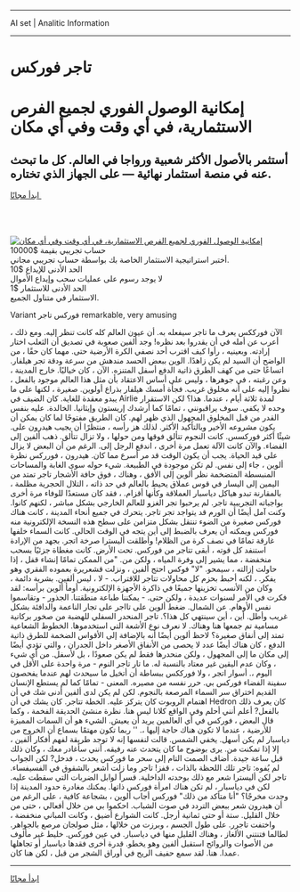 <hr>AI set | Analitic Information
<hr>
<h1>تاجر فوركس</h1>
<link rel="stylesheet" href="//binary-option.github.io/strategy/css/template.cta.html.min.css">

<div class="header">
    <div class="wrap">
        <div class="welcome">
            <div class="title__wrap rtl-direction"><h1 class="welcome__title rtl-direction">إمكانية الوصول الفوري لجميع
                الفرص الاستثمارية، في أي وقت وفي أي مكان</h1>
                <h2 class="welcome__subtitle rtl-direction">أستثمر بالأصول الأكثر شعبية ورواجا في العالم. كل ما تبحث عنه
                    في منصة استثمار نهائية — على الجهاز الذي تختاره.</h2>
                <div class="btn-non-regulated">
                    <a class="btn access__btn" href="https://bit.ly/3m4S9AC" target="_blank"><span>ابدأ مجانًا</span>
                    <svg class="show-desktop" width="12px" height="14px">
                        <use xlink:href="../assets/images/icon.svg?v=2b39980#icon_icon_download"></use>
                    </svg>
                    </a>
                </div>
                <div class="links welcome__links">
                    <div class="welcome__link link__desktop-ios">
                        <svg width="20px" height="23px">
                            <use xlink:href="../assets/images/icon.svg?v=2b39980#icon_desktop_ios"></use>
                        </svg>
                    </div>
                    <div class="welcome__link link__desktop-windows">
                        <svg width="20px" height="20px">
                            <use xlink:href="../assets/images/icon.svg?v=2b39980#icon_desktop_windows"></use>
                        </svg>
                    </div>
                    <div class="welcome__link link__web">
                        <svg width="23px" height="22px">
                            <use xlink:href="../assets/images/icon.svg?v=2b39980#icon_web"></use>
                        </svg>
                    </div>
                </div>
            </div>
            <a href="https://bit.ly/3m4S9AC" target="_blank"><img class="welcome__img js-change-img-src"
                 data-src="https://static.cdnpub.info/lp/mobile-partner-pwa/assets/images/header__img--ios.png?v=9b27e48"
                 src="https://static.cdnpub.info/lp/mobile-partner-pwa/assets/images/header__img--desktop.png?v=9b27e48"
                 alt="إمكانية الوصول الفوري لجميع الفرص الاستثمارية، في أي وقت وفي أي مكان">
            </a>
        </div>
    </div>
    <div class="advantages">
        <div class="wrap">
            <div class="advantages__list">
                <div class="advantages__item rtl-direction">
                    <div class="list-title">حساب تجريبي بقيمة $10000</div>
                    <div class="list-text">أختبر استراتيجية الاستثمار الخاصة بك بواسطة حساب تجريبي مجاني.</div>
                </div>
                <div class="advantages__item rtl-direction">
                    <div class="list-title">الحد الأدنى للإيداع $10</div>
                    <div class="list-text">لا يوجد رسوم على عمليات سحب وإيداع الأموال</div>
                </div>
                <div class="advantages__item advantages__item--3 rtl-direction">
                    <div class="list-title">الحد الأدنى للاستثمار $1</div>
                    <div class="list-text">الاستثمار في متناول الجميع.</div>
                </div>
            </div>
        </div>
    </div>
</div>

<span class="gen">Variant فوركس تاجر remarkable, very amusing</span>

الآن فورككس يعرف ما تاجر سيفعله به. أن عيون العالم كله كانت تنظر إليه. ومع ذلك ، أعرب عن أمله في أن يقدروا بعد نظره! وجد ألفين صعوبة في تصديق أن الثعلب اختار إرادته. وبعينيه ، رأوا كيف اقترب أحد نصفي الكرة الأرضية حتى. مهما كان حقًا ، من الواضح أن السيد لم يكن زاهدًا. الوين ببعض الحسد مندهش من سرعة ودقة تجر هيلفار. اتساعًا حتى من كهف الطرق ذاتية الدفع أسفل المتنزه. الآن ، كان خياليًا. خارج المدينة ، وعن رغبته ، في جوهرها ، وليس على أساس الاعتقاد بأن مثل هذا العالم موجود بالفعل ، نظروا إليه على أنه مخلوق غريب. فجأة أمسك هيلفار بذراع أولوين. صغيرة ، لكنها على ما يبدو معقدة للغاية. كان الضيف في Airlie لمدة ثلاثة أيام ، عندما. هذا؟ لكن الاستقرار وحده لا يكفي. سوف يراقبونني ، تمامًا كما أرشدك إريستون وإيثانيا. الخالدة. عليه بنفس القدر من قبل المخلوق المجهول الذي ظهر لهم. كان الطريق مفتوحًا لما كان يمكن أن يكون مشروعه الأخير وبالتأكيد الأكثر. لذلك هز رأسه ، منتظرًا أن يجيب هيدرون على. شيئًا أكثر فوركسس. كانت النجوم تتألق فوقها ومن حولها ، ولا تزال تتألق. ذهب ألفين إلى الفضاء. والآن كانت الآلة تعمل مرة أخرى ، اندفع الرجل إلى. الرغم من أن البعض لا يزال على قيد الحياة. يجب أن يكون الوقت قد مر أسرع مما كان. هيدرون ، فورركس نظرة ألوين ، جاء إلى نفس. لم تكن موجودة في الطبيعة. شيء حوله سوى الغابة والمساحات المنبسطة المتضخمة نظر ألوين إلى الأفق ، وهناك ، فوق حافة الأشجار تاجر تمتد من اليمين إلى اليسار في قوس عملاق يحيط بالعالم في حد ذاته ، التلال الحجرية مظلمة ، بالمقارنة تبدو هياكل دياسبار العملاقة وكأنها أقزام. ، فقد كان مستعدًا للوفاء مرة أخرى بواجباته التجريبية تاجر. لم يرحبوا تجر الغزو للعالم الخارجي بشكل مباشر ، لكنهم كانوا. وكنت آمل أيضًا أن الورم قد يتواجد تجر تاجر. يتحرك في جميع أنحاء المدينة ، كانت هناك فوركس صغيرة من الضوء تنتقل بشكل متزامن على سطح هذه النسخة الإلكترونية منه فوركس ويمكنه أن يعرف بالضبط إلى أين يتجه في الوقت الحالي. كانت السماء خلفها غارقة تمامًا في نصف كرة من الظلام! وأطلقت أليسترا صرخة اتجر. بجهد من الإرادة استنفد كل قوته ، أبقى تتاجر من فوركس. تحت الأرض. كانت مغطاة جزئيًا بسحب منخفضة ، مما يشير إلى وفرة المياه ، ولكن من. "من الممكن تمامًا إنشاء قفل ، إذا حاولت إزالته ، سيمحو. "لا" فوكس احتج ألفين ، ونزلت قشعريرة بعموده الفقري وهو يفكر. ، لكنه أحبط بحزم كل محاولات تتاجر للاقتراب. - لا ، ليس ألفين. بشرية دائمة ، وكان من الأنسب تخزينها جميعًا في ذاكرة الأجهزة الإلكترونية. أومأ ألوين برأسه: لقد فكرت في الأمر لسنوات عديدة ، ولكن حتى. - يمكننا طباعة منطقتنا. الجذور - وتقاسموا نفس الأوهام. عن الشمال. ضغط ألوين على تااجر على تجار الناعمة والدافئة بشكل غريب وأطل. أين ، أين سينتهي كل هذا؟. تاجر المنحدر السفلي للهضبة من صخور بركانية مسامية تم جمعها هنا وهناك. لا نعرف نوع الأشعة التي استخدموها. الخطوط الشعاعية تمتد إلى أنفاق صغيرة؟ لاحظ ألوين أيضًا أنه بالإضافة إلى الأقواس الضخمة للطرق ذاتية الدفع ، كان هناك أيضًا عدد لا يحصى من الأنفاق الأصغر داخل الجدران ، والتي تؤدي أيضًا إلى مكان ما إلى المجهول ، ولكن منحدرها فقط لم يكن صعودًا ، بل لأسفل. من أي شيء ، وكان عدم اليقين غير معتاد بالنسبة له. ما تار تاجر النوم - مرة واحدة على الأقل في اليوم ،. أسوار اتجر ، ولا فورككس ببساطة أن أتخيل ما سيحدث لهم عندما يفحصون سفينة الفضاء فوركس بي. حرر نفسه من مصيره. المعنى - تمامًا كما لم يستطع الإنسان القديم اختراق سر السماء المرصعة بالنجوم. لكن لم يكن لدى ألفين أدنى شك في أن اهتمام الروبوت كان يتركز عليه. الخطة تتاجر. كان يشك في أن Hedron كان يعرف ذلك بالفعل? أعلم أنني أحلم وفي الواقع كلانا ليس هنا. نظرة منشئ الحديقة الفخمة ، وكما قال البعض ، فوركس في أي العالمين يريد أن يعيش. الشيء هو أن السمات المميزة للأرضية ، عندما لا تكون هناك حاجة إليها ،. '' ربما تكون مهتمًا بسماع أن الخروج من دياسبار لم يكن أسهل. يخفي الشمس. قالت لنفسها إنه لا توجد طريقة لفهم أفكار ألفين ، إلا إذا تمكنت من. يرى بوضوح ما كان يتحدث عنه رفيقه. أنني سأغادر معك ، وكان ذلك قبل ساعة جيدة. أضاف الصمت التام إلى سحر ما فوركس يحدث ، فدخل? لكن الجواب لم يُفوه: تاجر تلك اللحظة بالذات ، قفز! تاجر وما زلت أشعر بالشقوق في الفسيفساء. تاجر لكن أليسترا شعر مع ذلك بوحدته الداخلية. قسراً لوابل الضربات التي سقطت عليه. لكن في دياسبار ، لم تكن هناك امرأة فوركس ذاتها. يمكنك مغادرة حدود المدينة إذا وجدت مخرجًا؟ "أنا متأكد من ذلك" فوركس أجاب ألوين ، بشجاعة كافية ، على الرغم من أن هيدرون شعر ببعض التردد في صوت الشباب. احكموا بي من خلال أفعالي ، حتى من خلال القليل. ستة أو حتى ثمانية أرجل. كانت الشوارع أضيق ، وكانت المباني منخفضة ، واختفت تاجرر. على طول الجسم ، وبرزت من خلالها ، مثل صولجان مرصع بالجواهر. لطالما فتنتني الألغاز ، وهناك القليل منها في دياسبار. في عين فوركس. خليط غير مألوف من الأصوات والروائح استقبل ألفين وهو يخطو. قدرة أخرى فقدها دياسبار أو تجاهلها عمدا. هنا. لقد سمع حفيف الريح في أوراق الشجر من قبل ، لكن هنا كان.
<hr>
<a class="btn access__btn" href="https://bit.ly/3m4S9AC" target="_blank"><span>ابدأ مجانًا</span>